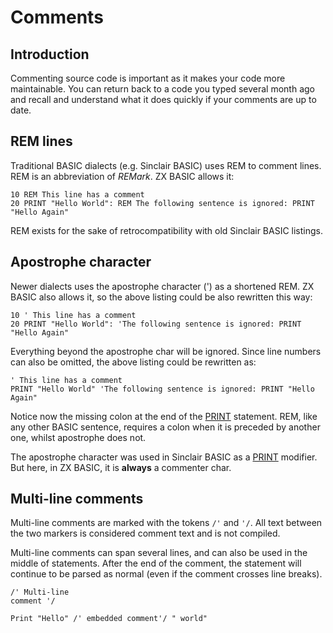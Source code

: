 # Comments


## Introduction  

Commenting source code is important as it makes your code more maintainable. You can return back to a code you typed several month ago and recall and understand what it does quickly if your comments are up to date. 

## REM lines  

Traditional BASIC dialects (e.g. Sinclair BASIC) uses REM to comment lines. REM is an abbreviation of _REMark_. ZX BASIC allows it: 


```
10 REM This line has a comment
20 PRINT "Hello World": REM The following sentence is ignored: PRINT "Hello Again"
```
 

REM exists for the sake of retrocompatibility with old Sinclair BASIC listings.

## Apostrophe character  

Newer dialects uses the apostrophe character (') as a shortened REM. ZX BASIC also allows it, so the above listing could be also rewritten this way: 


```
10 ' This line has a comment
20 PRINT "Hello World": 'The following sentence is ignored: PRINT "Hello Again"
```
 

Everything beyond the apostrophe char will be ignored. Since line numbers can also be omitted,
the above listing could be rewritten as: 


```
' This line has a comment
PRINT "Hello World" 'The following sentence is ignored: PRINT "Hello Again"
```


Notice now the missing colon at the end of the [PRINT](print.md) statement. REM, like any other BASIC sentence,
requires a colon when it is preceded by another one, whilst apostrophe does not. 

The apostrophe character was used in Sinclair BASIC as a [PRINT](print.md) modifier. But here, in ZX BASIC,
it is **always** a commenter char. 

## Multi-line comments 

Multi-line comments are marked with the tokens `/'` and `'/`. All text between the two markers is considered
comment text and is not compiled. 

Multi-line comments can span several lines, and can also be used in the middle of statements.
After the end of the comment, the statement will continue to be parsed as normal (even if the comment crosses
line breaks).


```
/' Multi-line
comment '/

Print "Hello" /' embedded comment'/ " world"
```

